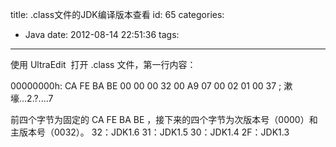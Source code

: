 title: .class文件的JDK编译版本查看
id: 65
categories:
  - Java
date: 2012-08-14 22:51:36
tags:
---

使用 UltraEdit  打开 .class 文件，第一行内容：

00000000h: CA FE BA BE 00 00 00 32 00 A9 07 00 02 01 00 37 ; 漱壕...2.?....7

前四个字节为固定的 CA FE BA BE ，接下来的四个字节为次版本号（0000）和主版本号（0032）。
32：JDK1.6
31：JDK1.5
30：JDK1.4
2F：JDK1.3
